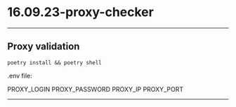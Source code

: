 # 16.09.23-proxy-checker
---

## Proxy validation

```
poetry install && poetry shell
```

.env file:

PROXY_LOGIN
PROXY_PASSWORD
PROXY_IP
PROXY_PORT

---